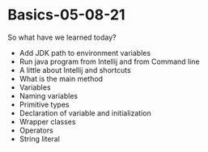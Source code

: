 # Basics-05-08-21

So what have we learned today? 

- Add JDK path to environment variables 
- Run java program from Intellij and from Command line 
- A little about Intellij and shortcuts
- What is the main method 
- Variables 
- Naming variables 
- Primitive types 
- Declaration of variable and initialization 
- Wrapper classes 
- Operators
- String literal 
